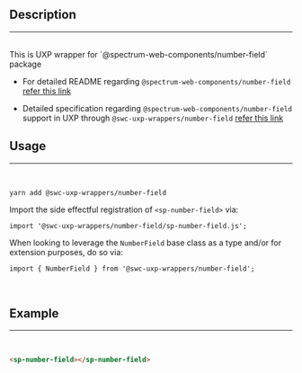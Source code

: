 ## Description

---

<br />
This is UXP wrapper for `@spectrum-web-components/number-field` package 
<br />

-   For detailed README regarding `@spectrum-web-components/number-field` [refer this link](https://www.npmjs.com/package/@spectrum-web-components/number-field/v/0.37.0)

-   Detailed specification regarding `@spectrum-web-components/number-field` support in UXP through `@swc-uxp-wrappers/number-field` [refer this link](https://developer.adobe.com/photoshop/uxp/2022/uxp-api/reference-spectrum/swc/)

## Usage

---

<br />

```
yarn add @swc-uxp-wrappers/number-field
```

Import the side effectful registration of `<sp-number-field>` via:

```
import '@swc-uxp-wrappers/number-field/sp-number-field.js';
```

When looking to leverage the `NumberField` base class as a type and/or for extension purposes, do so via:

```
import { NumberField } from '@swc-uxp-wrappers/number-field';
```

<br />

## Example

---

<br />

```html
<sp-number-field></sp-number-field>
```
